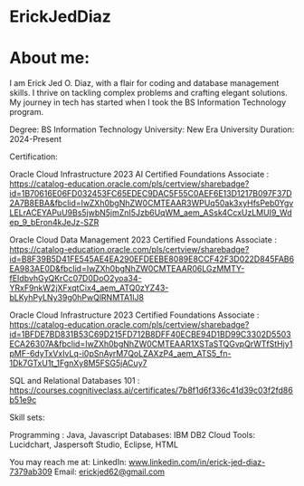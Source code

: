 # ErickJedDiaz
# About me:

I am Erick Jed O. Diaz, with a flair for coding and database management skills. I thrive on tackling complex problems and crafting elegant solutions. My journey in tech has started when I took the BS Information Technology program.

Degree:
BS Information Technology
University:
New Era University
Duration:
2024-Present

Certification:

Oracle Cloud Infrastructure 2023 AI Certified Foundations Associate : 
https://catalog-education.oracle.com/pls/certview/sharebadge?id=1B70616E06FD032453FC65EDEC9DAC5F55C0AEF6E13D1217B097F37D2A7B8EBA&fbclid=IwZXh0bgNhZW0CMTEAAR3WPUq50ak3xyHfsPeb0YgvLELrACEYAPuU9Bs5jwbN5jmZnI5Jzb6UqWM_aem_ASsk4CcxUzLMUI9_Wdep_9_bEron4kJeJz-SZR

Oracle Cloud Data Management 2023 Certified Foundations Associate :
https://catalog-education.oracle.com/pls/certview/sharebadge?id=B8F39B5D41FE545AE4EA290EFDEEBE8089E8CCF42F3D022D845FAB6EA983AE0D&fbclid=IwZXh0bgNhZW0CMTEAAR06LGzMMTY-fEIdbvhGyQKrCc07D0DoO2yoa34-YRxF9nkW2jXFxqtCix4_aem_ATQ0zYZ43-bLKyhPyLNy39g0hPwQlRNMTA1lJ8

Oracle Cloud Infrastructure 2023 Certified Foundations Associate : 
https://catalog-education.oracle.com/pls/certview/sharebadge?id=1BFDE7BD831B53C69D215FD712B8DFF40ECBE94D1BD99C3302D5503ECA26307A&fbclid=IwZXh0bgNhZW0CMTEAAR1XSTaSTQGvpQrWTfStHjy1pMF-6dyTxVxIvLq-i0pSnAyrM7QoLZAXzP4_aem_ATS5_fn-1Dk7GTxU1t_1FgnXy8M5FSG5jACuy7

SQL and Relational Databases 101 : https://courses.cognitiveclass.ai/certificates/7b8f1d6f336c41d39c03f2fd86b51e9c

Skill sets:

Programming :  Java, Javascript
Databases: IBM DB2 Cloud
Tools:  Lucidchart, Jaspersoft Studio, Eclipse, HTML

You may reach me at:
LinkedIn: www.linkedin.com/in/erick-jed-diaz-7379ab309
Email: erickjed62@gmail.com
